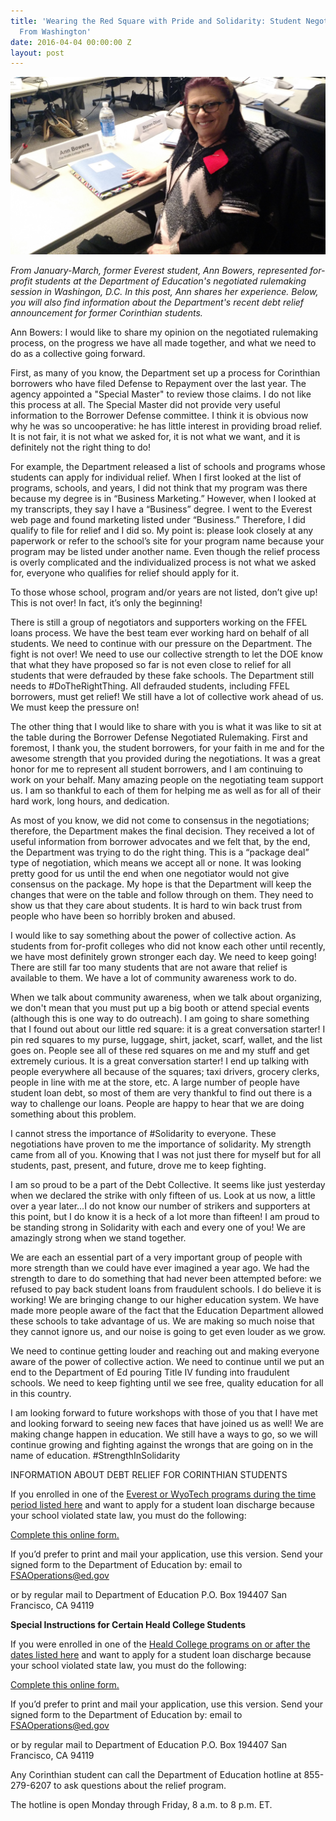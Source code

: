 ```yaml
---
title: 'Wearing the Red Square with Pride and Solidarity: Student Negotiator Report
  From Washington'
date: 2016-04-04 00:00:00 Z
layout: post
---
```


![alt](/assets/images/2016/04/annb_DC1.jpg)

*From January-March, former Everest student, Ann Bowers, represented for-profit students at the Department of Education's negotiated rulemaking session in Washingon, D.C. In this post, Ann shares her experience. Below, you will also find information about the Department's recent debt relief announcement for former Corinthian students.*

Ann Bowers:
I would like to share my opinion on the negotiated rulemaking process, on the progress we have all made together, and what we need to do as a collective going forward.

First, as many of you know, the Department set up a process for Corinthian borrowers who have filed Defense to Repayment over the last year. The agency appointed a "Special Master" to review those claims. I do not like this process at all. The Special Master did not provide very useful information to the Borrower Defense committee. I think it is obvious now why he was so uncooperative: he has little interest in providing broad relief. It is not fair, it is not what we asked for, it is not what we want, and it is definitely not the right thing to do!

For example, the Department released a list of schools and programs whose students can apply for individual relief. When I first looked at the list of programs, schools, and years, I did not think that my program was there because my degree is in “Business Marketing.”  However, when I looked at my transcripts, they say I have a  “Business” degree. I went to the Everest web page and found marketing listed under “Business.” Therefore, I did qualify to file for relief and I did so. My point is: please look closely at any paperwork or refer to the school’s site for your program name because your program may be listed under another name. Even though the relief process is overly complicated and the individualized process is not what we asked for, everyone who qualifies for relief should apply for it.

To those whose school, program and/or years are not listed, don’t give up! This is not over!  In fact, it’s only the beginning! 

There is still a group of negotiators and supporters working on the FFEL loans process. We have the best team ever working hard on behalf of all students.  We need to continue with our pressure on the Department. The fight is not over! We need to use our collective strength to let the DOE know that what they have proposed so far is not even close to relief for all students that were defrauded by these fake schools.  The Department still needs to #DoTheRightThing. All defrauded students, including FFEL borrowers, must get relief!  We still have a lot of collective work ahead of us. We must keep the pressure on!

The other thing that I would like to share with you is what it was like to sit at the table during the Borrower Defense Negotiated Rulemaking. First and foremost, I thank you, the student borrowers, for your faith in me and for the awesome strength that you provided during the negotiations. It was a great honor for me to represent all student borrowers, and I am continuing to work on your behalf. Many amazing people on the negotiating team support us.  I am so thankful to each of them for helping me as well as for all of their hard work, long hours, and dedication. 

As most of you know, we did not come to consensus in the negotiations; therefore, the Department makes the final decision. They received a lot of useful information from borrower advocates and we felt that, by the end, the Department was trying to do the right thing. This is a “package deal” type of negotiation, which means we accept all or none.  It was looking pretty good for us until the end when one negotiator would not give consensus on the package. My hope is that the Department will keep the changes that were on the table and follow through on them. They need to show us that they care about students. It is hard to win back trust from people who have been so horribly broken and abused.

I would like to say something about the power of collective action. As students from for-profit colleges who did not know each other until recently, we have most definitely grown stronger each day. We need to keep going! There are still far too many students that are not aware that relief is available to them.  We have a lot of community awareness work to do.  

When we talk about community awareness, when we talk about organizing, we don't mean that you must put up a big booth or attend special events (although this is one way to do outreach). I am going to share something that I found out about our little red square: it is a great conversation starter!  I pin red squares to my purse, luggage, shirt, jacket, scarf, wallet, and the list goes on.  People see all of these red squares on me and my stuff and get extremely curious.  It is a great conversation starter!  I end up talking with people everywhere all because of the squares; taxi drivers, grocery clerks, people in line with me at the store, etc.  A large number of people have student loan debt, so most of them are very thankful to find out there is a way to challenge our loans. People are happy to hear that we are doing something about this problem.

I cannot stress the importance of #Solidarity to everyone.  These negotiations have proven to me the importance of solidarity. My strength came from all of you. Knowing that I was not just there for myself but for all students, past, present, and future, drove me to keep fighting. 

I am so proud to be a part of the Debt Collective. It seems like just yesterday when we declared the strike with only fifteen of us. Look at us now, a little over a year later…I do not know our number of strikers and supporters at this point, but I do know it is a heck of a lot more than fifteen!  I am proud to be standing strong in Solidarity with each and every one of you!  We are amazingly strong when we stand together. 

We are each an essential part of a very important group of people with more strength than we could have ever imagined a year ago.  We had the strength to dare to do something that had never been attempted before: we refused to pay back student loans from fraudulent schools. I do believe it is working! We are bringing change to our higher education system. We have made more people aware of the fact that the Education Department allowed these schools to take advantage of us. We are making so much noise that they cannot ignore us, and our noise is going to get even louder as we grow. 

We need to continue getting louder and reaching out and making everyone aware of the power of collective action. We need to continue until we put an end to the Department of Ed pouring Title IV funding into fraudulent schools. We need to keep fighting until we see free, quality education for all in this country.

I am looking forward to future workshops with those of you that I have met and looking forward to seeing new faces that have joined us as well!  We are making change happen in education. We still have a ways to go, so we will continue growing and fighting against the wrongs that are going on in the name of education. #StrengthInSolidarity



INFORMATION ABOUT DEBT RELIEF FOR CORINTHIAN STUDENTS

If you enrolled in one of the [Everest or WyoTech programs during the time period listed here](http://studentaid.ed.gov/sa/sites/default/files/ev-wy-findings.pdf) and want to apply for a student loan discharge because your school violated state law, you must do the following:

[Complete this online form. ](http://borrowerdischarge.ed.gov/FormWizard/RLD/RLDStep1.aspx?school=EverestWyoTech)
 
If you’d prefer to print and mail your application, use this version. Send your signed form to the Department of Education by:
email to FSAOperations@ed.gov
 
or by regular mail to 
Department of Education
P.O. Box 194407
San Francisco, CA 94119

**Special Instructions for Certain Heald College Students**

If you were enrolled in one of the [Heald College programs on or after the dates listed here](http://studentaid.ed.gov/sa/sites/default/files/heald-findings.pdf) and want to apply for a student loan discharge because your school violated state law, you must do the following:

[Complete this online form.](http://borrowerdischarge.ed.gov/FormWizard/RLD/RLDStep1.aspx) 
 
If you’d prefer to print and mail your application, use this version. Send your signed form to the Department of Education by:
email to FSAOperations@ed.gov
 
or by regular mail to
Department of Education
P.O. Box 194407
San Francisco, CA 94119

Any Corinthian student can call the Department of Education hotline at 855-279-6207 to ask questions about the relief program. 

The hotline is open Monday through Friday, 8 a.m. to 8 p.m. ET.